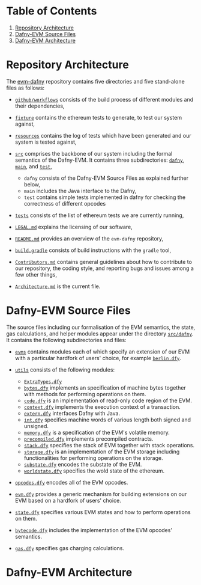 # Table of Contents

1. [Repository Architecture](#repoArch)
1. [Dafny-EVM Source Files](#sourceFiles)
1. [Dafny-EVM Architecture](#architecture) 


# Repository Architecture

The [evm-dafny](https://github.com/ConsenSys/evm-dafny) repository contains five directories and five stand-alone files as follows:

- [`github/workflows`](https://github.com/ConsenSys/evm-dafny/tree/master/.github/workflows) consists of the build process of different modules and their dependencies,
- [`fixture`](https://github.com/ethereum/tests/tree/9d91961e98e97ba319e089f31388d4685da9b362) contains the ethereum tests to generate, to test our system against,

- [`resources`](https://github.com/ConsenSys/evm-dafny/tree/master/resources) contains the log of tests which have been generated and our system is tested against,

- [`src`](https://github.com/ConsenSys/evm-dafny/tree/master/src) comprises the backbone of our system including the formal semantics of the Dafny-EVM. It contains three subdirectories: [`dafny`](https://github.com/ConsenSys/evm-dafny/tree/master/src/dafny), [`main`](https://github.com/ConsenSys/evm-dafny/tree/master/src/main/java), and [`test`](https://github.com/ConsenSys/evm-dafny/tree/master/src/test),
	
	- `dafny` consists of the Dafny-EVM Source Files as explained further below,
	- `main` includes the Java interface to the Dafny,
	- `test` contains simple tests implemented in dafny for checking the correctness of different opcodes  

- [`tests`](https://github.com/ConsenSys/evm-dafny/tree/master/tests) consists of the list of ethereum tests we are currently running,

- [`LEGAL.md`](https://github.com/ConsenSys/evm-dafny/blob/master/LEGAL.md) explains the licensing of our software,

- [`README.md`](https://github.com/ConsenSys/evm-dafny/blob/master/README.md) provides an overview of the `evm-dafny` repository,

- [`build.gradle`](https://github.com/ConsenSys/evm-dafny/blob/master/build.gradle) consists of build instructions with the `gradle` tool,

- [`Contributors.md`](https://github.com/MiladKetabGhale/Playing/blob/master/CONTRIBUTORS.md) contains general guidelines about how to contribute to our repository, the coding style, and reporting bugs and issues among a few other things, 

- [`Architecture.md`]() is the current file.

# Dafny-EVM Source Files

The source files including our formalisation of the EVM semantics, the state, gas calculations, and helper modules appear under the directory [`src/dafny`](https://github.com/ConsenSys/evm-dafny/tree/master/src/dafny). It contains the following subdirectories and files:

- [`evms`](https://github.com/MiladKetabGhale/Playing/tree/master/src/dafny/evms) contains modules each of which specify an extension of our EVM with a particular hardfork of users' choice, for example [`berlin.dfy`](https://github.com/MiladKetabGhale/Playing/blob/master/src/dafny/evms/berlin.dfy).
 
- [`utils`](https://github.com/ConsenSys/evm-dafny/tree/master/src/dafny/util) consists of the following modules:
	- [`ExtraTypes.dfy`](https://github.com/ConsenSys/evm-dafny/blob/master/src/dafny/util/ExtraTypes.dfy)
	- [`bytes.dfy`](https://github.com/ConsenSys/evm-dafny/blob/master/src/dafny/util/bytes.dfy) implements an specification of machine bytes together with methods for performing operations on them.
	- [`code.dfy`](https://github.com/ConsenSys/evm-dafny/blob/master/src/dafny/util/code.dfy) is an implementation of read-only code region of the EVM.
	- [`context.dfy`](https://github.com/ConsenSys/evm-dafny/blob/master/src/dafny/util/context.dfy) implements the execution context of a transaction.
	- [`extern.dfy`](https://github.com/ConsenSys/evm-dafny/blob/master/src/dafny/util/extern.dfy) interfaces Dafny with Java.
	- [`int.dfy`](https://github.com/ConsenSys/evm-dafny/blob/master/src/dafny/util/int.dfy) specifies machine words of various length both signed and unsigned.
	- [`memory.dfy`](https://github.com/ConsenSys/evm-dafny/blob/master/src/dafny/util/memory.dfy) is a specification of the EVM's volatile memory.
	- [`precompiled.dfy`](https://github.com/ConsenSys/evm-dafny/blob/master/src/dafny/util/precompiled.dfy) implements precompiled contracts.
	- [`stack.dfy`](https://github.com/ConsenSys/evm-dafny/blob/master/src/dafny/util/stack.dfy) specifies the stack of EVM together with stack operations.
	- [`storage.dfy`](https://github.com/ConsenSys/evm-dafny/blob/master/src/dafny/util/storage.dfy) is an implementation of the EVM storage including functionalities for performing operations on the storage.
	- [`substate.dfy`](https://github.com/ConsenSys/evm-dafny/blob/master/src/dafny/util/substate.dfy) encodes the substate of the EVM.
	- [`worldstate.dfy`](https://github.com/ConsenSys/evm-dafny/blob/master/src/dafny/util/worldstate.dfy) specifies the wold state of the ethereum.

- [`opcodes.dfy`](https://github.com/MiladKetabGhale/Playing/blob/master/src/dafny/opcodes.dfy) encodes all of the EVM opcodes.

- [`evm.dfy`](https://github.com/MiladKetabGhale/Playing/blob/master/src/dafny/evm.dfy) provides a generic mechanism for building extensions on our EVM based on a hardfork of users' choice.

- [`state.dfy`](https://github.com/MiladKetabGhale/Playing/blob/master/src/dafny/state.dfy) specifies various EVM states and how to perform operations on them.

- [`bytecode.dfy`](https://github.com/MiladKetabGhale/Playing/blob/master/src/dafny/bytecode.dfy) includes the implementation of the EVM opcodes' semantics.

- [`gas.dfy`](https://github.com/MiladKetabGhale/Playing/blob/master/src/dafny/gas.dfy) specifies gas charging calculations.
 



# Dafny-EVM Architecture





